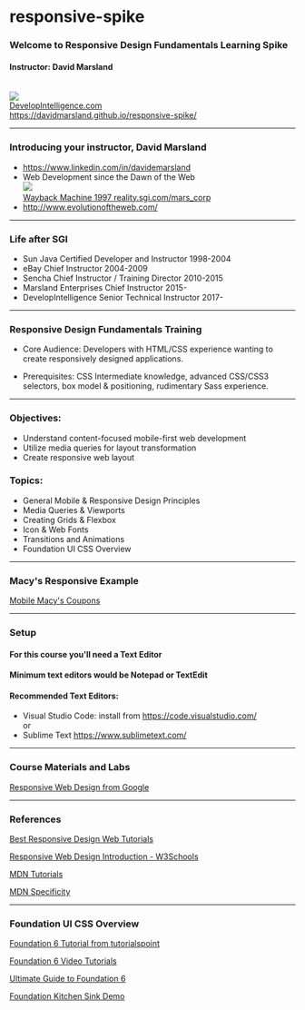 # responsive-spike

### Welcome to Responsive Design Fundamentals Learning Spike
#### Instructor: David Marsland
<br>
<img src="http://www.developintelligence.com/sites/all/themes/diresponsive/images/Develop-Intelligence-logo-f.png">
<br>
<a target="_di" href="http://developintelligence.com">DevelopIntelligence.com</a>
<br>
<a target="_git_html_css" href="https://davidmarsland.github.io/responsive-spike/">https://davidmarsland.github.io/responsive-spike/</a>

---
### Introducing your instructor, David Marsland
* <a target="_ref" href="https://www.linkedin.com/in/davidemarsland">https://www.linkedin.com/in/davidemarsland</a>
* Web Development since the Dawn of the Web <br>
<a target="_ref" href="https://web.archive.org/web/19970616152144fw_/http://reality.sgi.com:80/mars_corp/"><img src="https://web.archive.org/web/19971210071250im_/http://reality.sgi.com:80/images/sgipowered.gif" /><br>Wayback Machine 1997 reality.sgi.com/mars_corp</a>
* <a target="_ref" href="http://www.evolutionoftheweb.com/">http://www.evolutionoftheweb.com/</a>

---
### Life after SGI
* Sun Java Certified Developer and Instructor 1998-2004
* eBay Chief Instructor 2004-2009
* Sencha Chief Instructor / Training Director 2010-2015
* Marsland Enterprises Chief Instructor 2015-
* DevelopIntelligence Senior Technical Instructor 2017-

---
### Responsive Design Fundamentals Training
* Core Audience: Developers with HTML/CSS experience 
wanting to create responsively designed applications. 

* Prerequisites: CSS Intermediate knowledge, advanced 
CSS/CSS3 selectors, box model & positioning, rudimentary 
Sass experience. 

---
### Objectives: 
* Understand content-­­focused mobile-­­first web 
development 
* Utilize media queries for layout transformation 
* Create responsive web layout 
### Topics:
* General Mobile & Responsive Design Principles 
* Media Queries & Viewports 
* Creating Grids & Flexbox 
* Icon & Web Fonts 
* Transitions and Animations 
* Foundation UI CSS Overview

---
### Macy's Responsive Example

<a target="_ref" href="https://m.macys.com/shop/coupons-deals">Mobile Macy's Coupons</a>

---
### Setup

#### For this course you'll need a Text Editor

#### Minimum text editors would be Notepad or TextEdit

#### Recommended Text Editors:
* Visual Studio Code: install from <a target="_setup" href="https://code.visualstudio.com/">https://code.visualstudio.com/</a>
<br>or
* Sublime Text
<a target="_setup" href="https://www.sublimetext.com/">https://www.sublimetext.com/</a>

---
### Course Materials and Labs
<a target="_ref" href="https://developers.google.com/web/fundamentals/design-and-ux/responsive/">Responsive Web Design from Google</a>

---
### References
<a target="_ref" href="http://axisportlab.com/blog/2015/10/best-responsive-web-design-tutorials/">Best Responsive Design Web Tutorials</a>

<a target="_ref" href="https://www.w3schools.com/css/css_rwd_intro.asp">Responsive Web Design Introduction - W3Schools</a>

<a target="_ref" href="https://developer.mozilla.org/en-US/docs/Web/Tutorials">MDN Tutorials</a>

<a target="_ref" href="https://developer.mozilla.org/en-US/docs/Web/CSS/Specificity">MDN Specificity</a>

---
### Foundation UI CSS Overview

<a target="_ref" href="https://www.tutorialspoint.com/foundation/index.htm">Foundation 6 Tutorial from tutorialspoint</a>

<a target="_ref" href="https://foundation.zurb.com/learn/tutorials.html">Foundation 6 Video Tutorials</a>

<a target="_ref" href="http://www.vandelaydesign.com/ultimate-guide-to-foundation-6/">Ultimate Guide to Foundation 6</a>

<a target="_ref" href="https://foundation.zurb.com/sites/docs/kitchen-sink.html">Foundation Kitchen Sink Demo</a>